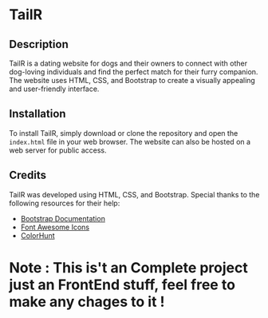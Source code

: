 

# TailR

## Description

TailR is a dating website for dogs and their owners to connect with other dog-loving individuals and find the perfect match for their furry companion. The website uses HTML, CSS, and Bootstrap to create a visually appealing and user-friendly interface.


## Installation

To install TailR, simply download or clone the repository and open the `index.html` file in your web browser. The website can also be hosted on a web server for public access.

## Credits

TailR was developed  using HTML, CSS, and Bootstrap. Special thanks to the following resources for their help:

- [Bootstrap Documentation](https://getbootstrap.com/docs/5.0/getting-started/introduction/)
- [Font Awesome Icons](https://fontawesome.com/)
- [ColorHunt](https://colorhunt.co/)
# Note : This is't an Complete project just an FrontEnd stuff, feel free to make any chages to it !
